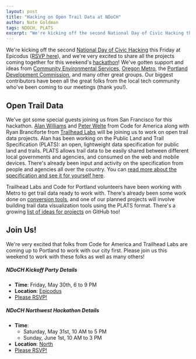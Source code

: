 ```yaml
---
layout: post
title: "Hacking on Open Trail Data at NDoCH"
author: Nate Goldman
tags: NDOCH, PLATS
excerpt: "We're kicking off the second National Day of Civic Hacking this Friday at Epicodus, and we're very excited to share all the projects coming together for this weekend's hackathon!"
---
```


We're kicking off the second [National Day of Civic Hacking](http://hackforchange.org/) this Friday at Epicodus ([RSVP here](http://www.eventbrite.com/e/kick-off-party-code-for-portland-national-day-of-civic-hacking-tickets-11593744201)), and we're very excited to share all the projects coming together for this weekend's [hackathon](http://www.meetup.com/Code-for-Portland/events/183102122/)! We've gotten support and ideas from [Community Environmental Services](http://www.pdx.edu/ces/home), [Oregon Metro](http://www.oregonmetro.gov/), the [Portland Development Commission](http://www.pdc.us/), and many other great groups. Our biggest contributors have been all the great folks from the local tech community who've been coming to our meetings (thank you!).

## Open Trail Data

We've got some special guests joining us from San Francisco for this hackathon. [Alan Williams](https://twitter.com/alanjosephwilli) and [Peter Welte](https://twitter.com/techieshark) from Code for America along with Ryan Branciforte from [Trailhead Labs](http://www.trailheadlabs.com/) will be joining us to work on open trail data projects. Alan has been working on the Public Land and Trail Specification (PLATS): an open, lightweight data specification for public land and trails. PLATS allows trail data to be easily shared between different local governments and agencies, and consumed on the web and mobile devices. There's already been input and activity on the specification from people and agencies all over the country. You can [read more about the specification and see it for yourself here](http://codeforamerica.org/specifications/trails/).

Trailhead Labs and Code for Portland volunteers have been working with Metro to get trail data ready to work with. There's already been some work done on [conversion tools](https://github.com/codeforamerica/PLATS), and one of our planned projects will involve building trail data visualization tools using the PLATS format. There's a growing [list of ideas for projects](https://github.com/codeforamerica/PLATS/issues?labels=hack+request&page=1&state=open) on GitHub too!

## Join Us!

We're very excited that folks from Code for America and Trailhead Labs are coming up to Portland to work with our city first. Please join us this weekend to work with these folks as well as many others!

##### NDoCH Kickoff Party Details

* **Time**: Friday, May 30th, 6 to 9 PM
* **Location**: [Epicodus](http://calagator.org/venues/202394035)
* [Please RSVP!](http://www.eventbrite.com/e/kick-off-party-code-for-portland-national-day-of-civic-hacking-tickets-11593744201)

##### NDoCH Northwest Hackathon Details

* **Time**:
  * Saturday, May 31st, 10 AM to 5 PM
  * Sunday, June 1st, 10 AM to 3 PM
* **Location**: [North](http://calagator.org/venues/202390939)
* [Please RSVP!](http://www.meetup.com/Code-for-Portland/events/183102122/)
